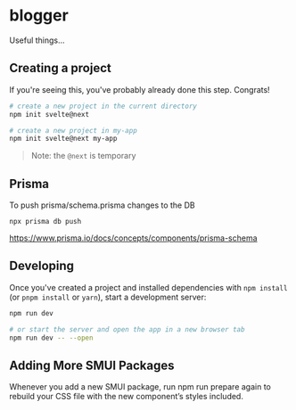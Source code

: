 # blogger 

Useful things...

## Creating a project

If you're seeing this, you've probably already done this step. Congrats!

```bash
# create a new project in the current directory
npm init svelte@next

# create a new project in my-app
npm init svelte@next my-app
```

> Note: the `@next` is temporary

## Prisma 
To push prisma/schema.prisma changes to the DB
```
npx prisma db push
``` 

https://www.prisma.io/docs/concepts/components/prisma-schema


## Developing

Once you've created a project and installed dependencies with `npm install` (or `pnpm install` or `yarn`), start a development server:

```bash
npm run dev

# or start the server and open the app in a new browser tab
npm run dev -- --open
```

## Adding More SMUI Packages 

Whenever you add a new SMUI package, run npm run prepare again to rebuild your CSS file with the new component’s styles included.